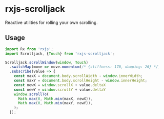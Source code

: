 rxjs-scrolljack
===============

Reactive utilities for rolling your own scrolling.

Usage
-----

```javascript
import Rx from 'rxjs';
import Scrolljack, {Touch} from 'rxjs-scrolljack';

Scrolljack.scrollWindow(window, Touch)
  .switchMap(move => move.momentum(/* {stiffness: 170, damping: 26} */))
  .subscribe(value => {
    const maxX = document.body.scrollWidth - window.innerWidth;
    const maxY = document.body.scrollHeight - window.innerHeight;
    const newX = window.scrollX + value.deltaX
    const newY = window.scrollY + value.deltaY
    window.scrollTo(
      Math.max(0, Math.min(maxX, newX)),
      Math.max(0, Math.min(maxY, newY)),
    );
  });
```
